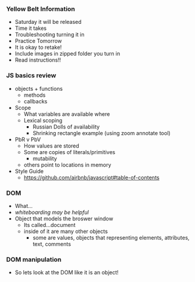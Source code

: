 ### Yellow Belt Information
  - Saturday it will be released
  - Time it takes
  - Troubleshooting turning it in
  - Practice Tomorrow
  - It is okay to retake!
  - Include images in zipped folder you turn in
  - Read instructions!!

### JS basics review
  - objects + functions
    - methods
    - callbacks
  - Scope
    - What variables are available where
    - Lexical scoping
      - Russian Dolls of availability
      - Shrinking rectangle example (using zoom annotate tool)
  - PbR v PbV
    - How values are stored
    - Some are copies of literals/primitives
      - mutability
    - others point to locations in memory
  - Style Guide
    - https://github.com/airbnb/javascript#table-of-contents

### DOM
  - What...
  - _whiteboarding may be helpful_
  - Object that models the broswer window
    - Its called...document
    - inside of it are many other objects
      - some are values, objects that representing elements, attributes, text, comments

### DOM manipulation
  - So lets look at the DOM like it is an object!
